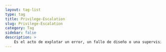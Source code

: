 ```yaml
---
layout: tag-list
type: tag
title: Privilege-Escalation
slug: Privilege-Escalation
category: Tag
sidebar: false
description: >
    Es el acto de explotar un error, un fallo de diseño o una supervisión de la configuración en un sistema operativo o una aplicación.
---
```

